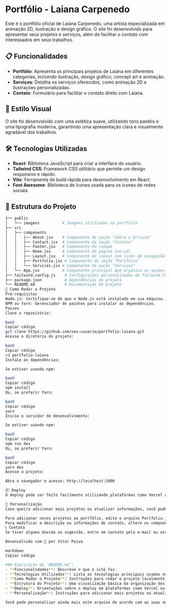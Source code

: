 # Portfólio - Laiana Carpenedo

Este é o portfólio oficial de Laiana Carpenedo, uma artista especializada em animação 2D, ilustração e design gráfico. O site foi desenvolvido para apresentar seus projetos e serviços, além de facilitar o contato com interessados em seus trabalhos.

## 📋 Funcionalidades

- **Portfólio**: Apresenta os principais projetos de Laiana em diferentes categorias, incluindo ilustração, design gráfico, concept art e animação.
- **Serviços**: Detalha os serviços oferecidos, como animação 2D e ilustrações personalizadas.
- **Contato**: Formulário para facilitar o contato direto com Laiana.

## 🎨 Estilo Visual

O site foi desenvolvido com uma estética suave, utilizando tons pastéis e uma tipografia moderna, garantindo uma apresentação clara e visualmente agradável dos trabalhos.

## 🛠️ Tecnologias Utilizadas

- **React**: Biblioteca JavaScript para criar a interface do usuário.
- **Tailwind CSS**: Framework CSS utilitário que permite um design responsivo e rápido.
- **Vite**: Ferramenta de build rápida para desenvolvimento em React.
- **Font Awesome**: Biblioteca de ícones usada para os ícones de redes sociais.

## 📂 Estrutura do Projeto

```bash
├── public
│   └── imagens          # Imagens utilizadas no portfólio
├── src
│   ├── components
│   │   ├── About.jsx    # Componente da seção "Sobre o Artista"
│   │   ├── Contact.jsx  # Componente da seção "Contato"
│   │   ├── Footer.jsx   # Componente do rodapé
│   │   ├── Home.jsx     # Componente da página inicial
│   │   ├── Layout.jsx   # Componente do layout com links de navegação
│   │   ├── Portfolio.jsx # Componente da seção "Portfólio"
│   │   └── Services.jsx # Componente da seção "Serviços"
│   └── App.jsx          # Componente principal que organiza as seções
├── tailwind.config.js    # Configurações personalizadas do Tailwind CSS
├── package.json          # Dependências do projeto
└── README.md             # Documentação do projeto
🚀 Como Rodar o Projeto
Pré-requisitos
Node.js: Certifique-se de que o Node.js está instalado em sua máquina.
NPM ou Yarn: Gerenciador de pacotes para instalar as dependências.
Passos
Clone o repositório:

bash
Copiar código
git clone https://github.com/seu-usuario/portfolio-laiana.git
Acesse o diretório do projeto:

bash
Copiar código
cd portfolio-laiana
Instale as dependências:

Se estiver usando npm:

bash
Copiar código
npm install
Ou, se preferir Yarn:

bash
Copiar código
yarn
Inicie o servidor de desenvolvimento:

Se estiver usando npm:

bash
Copiar código
npm run dev
Ou, se preferir Yarn:

bash
Copiar código
yarn dev
Acesse o projeto:

Abra o navegador e acesse: http://localhost:3000

📦 Deploy
O deploy pode ser feito facilmente utilizando plataformas como Vercel ou Netlify. Basta conectar o repositório GitHub com o serviço de deploy e ele cuidará do restante.

🔧 Personalização
Caso queira adicionar mais projetos ou atualizar informações, você pode editar diretamente os componentes em src/components/.

Para adicionar novos projetos ao portfólio, edite o arquivo Portfolio.jsx e adicione os novos projetos no array de projetos.
Para modificar a descrição ou informações de contato, altere os componentes About.jsx e Contact.jsx.
📞 Contato
Se tiver alguma dúvida ou sugestão, entre em contato pelo e-mail ou através das redes sociais de Laiana Carpenedo.

Desenvolvido com 💙 por Vitor Paiva

markdown
Copiar código

### Explicação do `README.md`:
- **Funcionalidades**: Descreve o que o site faz.
- **Tecnologias Utilizadas**: Lista as tecnologias principais usadas no projeto.
- **Como Rodar o Projeto**: Instruções para rodar o projeto localmente.
- **Estrutura do Projeto**: Uma visualização básica da organização dos arquivos.
- **Deploy**: Orientações sobre o deploy em plataformas como Vercel ou Netlify.
- **Personalização**: Instruções para adicionar mais projetos ou atualizar informações.

Você pode personalizar ainda mais este arquivo de acordo com as suas necessidades específicas. Se precisar de mais algu
